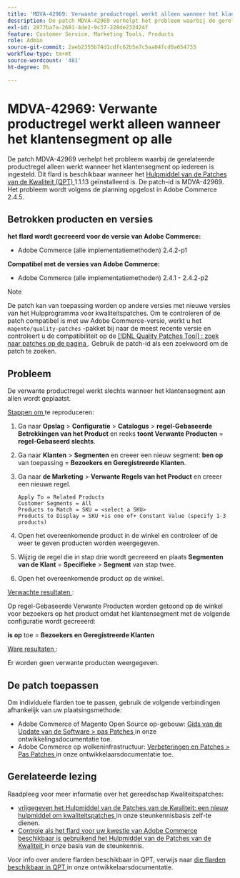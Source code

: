 ```yaml
---
title: 'MDVA-42969: Verwante productregel werkt alleen wanneer het klantensegment op alle'
description: De patch MDVA-42969 verhelpt het probleem waarbij de gerelateerde productregel alleen werkt wanneer het klantensegment op iedereen is ingesteld. Deze patch is beschikbaar wanneer [Quality Patches Tool (QPT)] (/help/announcements/adobe-commerce-announcements/magento-quality-patches-released-new-tool-to-self-serve-quality-patches.md) 1.1.13 is geïnstalleerd. De patch-id is MDVA-42969. Het probleem wordt volgens de planning opgelost in Adobe Commerce 2.4.5.
exl-id: 2877ba7a-2681-4de2-9c37-228de232424f
feature: Customer Service, Marketing Tools, Products
role: Admin
source-git-commit: 2aeb2355b74d1cdfc62b5e7c5aa04fcd0a654733
workflow-type: tm+mt
source-wordcount: '481'
ht-degree: 0%

---
```


# MDVA-42969: Verwante productregel werkt alleen wanneer het klantensegment op alle

De patch MDVA-42969 verhelpt het probleem waarbij de gerelateerde productregel alleen werkt wanneer het klantensegment op iedereen is ingesteld. Dit flard is beschikbaar wanneer het [ Hulpmiddel van de Patches van de Kwaliteit (QPT) ](/help/announcements/adobe-commerce-announcements/magento-quality-patches-released-new-tool-to-self-serve-quality-patches.md) 1.1.13 geïnstalleerd is. De patch-id is MDVA-42969. Het probleem wordt volgens de planning opgelost in Adobe Commerce 2.4.5.

## Betrokken producten en versies

**het flard wordt gecreeerd voor de versie van Adobe Commerce:**

* Adobe Commerce (alle implementatiemethoden) 2.4.2-p1

**Compatibel met de versies van Adobe Commerce:**

* Adobe Commerce (alle implementatiemethoden) 2.4.1 - 2.4.2-p2

>[!NOTE]
>
>De patch kan van toepassing worden op andere versies met nieuwe versies van het Hulpprogramma voor kwaliteitspatches. Om te controleren of de patch compatibel is met uw Adobe Commerce-versie, werkt u het `magento/quality-patches` -pakket bij naar de meest recente versie en controleert u de compatibiliteit op de [[!DNL Quality Patches Tool] : zoek naar patches op de pagina ](https://experienceleague.adobe.com/tools/commerce-quality-patches/index.html?lang=nl-NL) . Gebruik de patch-id als een zoekwoord om de patch te zoeken.

## Probleem

De verwante productregel werkt slechts wanneer het klantensegment aan allen wordt geplaatst.

<u> Stappen om </u> te reproduceren:

1. Ga naar **Opslag** > **Configuratie** > **Catalogus** > **regel-Gebaseerde Betrekkingen van het Product** en reeks **toont Verwante Producten** = **regel-Gebaseerd slechts**.
1. Ga naar **Klanten** > **Segmenten** en creeer een nieuw segment: **ben op** van toepassing = **Bezoekers en Geregistreerde Klanten**.
1. Ga naar **de Marketing** > **Verwante Regels van het Product** en creeer een nieuwe regel.

   ```code block
   Apply To = Related Products
   Customer Segments = All
   Products to Match = SKU = <select a SKU>
   Products to Display = SKU +is one of+ Constant Value (specify 1-3 products)
   ```

1. Open het overeenkomende product in de winkel en controleer of de weer te geven producten worden weergegeven.
1. Wijzig de regel die in stap drie wordt gecreeerd en plaats **Segmenten van de Klant** = **Specifieke** > **Segment** van stap twee.
1. Open het overeenkomende product op de winkel.

<u> Verwachte resultaten </u>:

Op regel-Gebaseerde Verwante Producten worden getoond op de winkel voor bezoekers op het product omdat het klantensegment met de volgende configuratie wordt gecreeerd:

**is op** toe = **Bezoekers en Geregistreerde Klanten**

<u> Ware resultaten </u>:

Er worden geen verwante producten weergegeven.

## De patch toepassen

Om individuele flarden toe te passen, gebruik de volgende verbindingen afhankelijk van uw plaatsingsmethode:

* Adobe Commerce of Magento Open Source op-gebouw: [ Gids van de Update van de Software > pas Patches ](https://experienceleague.adobe.com/nl/docs/commerce-operations/tools/quality-patches-tool/usage) in onze ontwikkelingsdocumentatie toe.
* Adobe Commerce op wolkeninfrastructuur: [ Verbeteringen en Patches > Pas Patches ](https://experienceleague.adobe.com/nl/docs/commerce-cloud-service/user-guide/develop/upgrade/apply-patches) in onze ontwikkelaarsdocumentatie toe.

## Gerelateerde lezing

Raadpleeg voor meer informatie over het gereedschap Kwaliteitspatches:

* [ vrijgegeven het Hulpmiddel van de Patches van de Kwaliteit: een nieuw hulpmiddel om kwaliteitspatches ](/help/announcements/adobe-commerce-announcements/magento-quality-patches-released-new-tool-to-self-serve-quality-patches.md) in onze steunkennisbasis zelf-te dienen.
* [ Controle als het flard voor uw kwestie van Adobe Commerce beschikbaar is gebruikend het Hulpmiddel van de Patches van de Kwaliteit ](/help/support-tools/patches-available-in-qpt-tool/check-patch-for-magento-issue-with-magento-quality-patches.md) in onze basis van de steunkennis.

Voor info over andere flarden beschikbaar in QPT, verwijs naar [ die flarden beschikbaar in QPT ](https://experienceleague.adobe.com/tools/commerce-quality-patches/index.html?lang=nl-NL) in onze ontwikkelaarsdocumentatie.
